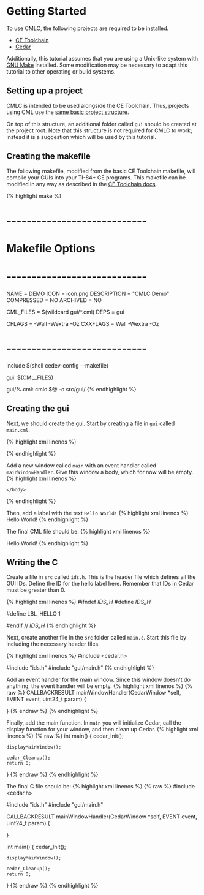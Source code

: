 # Getting Started

To use CMLC, the following projects are required to be installed.
 - [CE Toolchain](https://github.com/CE-Programming/toolchain)
 - [Cedar](https://github.com/cailyn-baksh/cedar)

Additionally, this tutorial assumes that you are using a Unix-like system with
[GNU Make](https://www.gnu.org/software/make/) installed. Some modification may
be necessary to adapt this tutorial to other operating or build systems.

## Setting up a project

CMLC is intended to be used alongside the CE Toolchain. Thus, projects using
CML use the [same basic project structure](https://ce-programming.github.io/toolchain/static/getting-started.html#project-structure).

On top of this structure, an additional folder called `gui` should be created
at the project root. Note that this structure is not required for CMLC to work;
instead it is a suggestion which will be used by this tutorial.

## Creating the makefile
The following makefile, modified from the basic CE Toolchain makefile, will
compile your GUIs into your TI-84+ CE programs. This makefile can be modified
in any way as described in the [CE Toolchain docs](https://ce-programming.github.io/toolchain/static/makefile-options.html).

{% highlight make %}
# ----------------------------
# Makefile Options
# ----------------------------

NAME = DEMO
ICON = icon.png
DESCRIPTION = "CMLC Demo"
COMPRESSED = NO
ARCHIVED = NO

CML_FILES = $(wildcard gui/*.cml)
DEPS = gui

CFLAGS = -Wall -Wextra -Oz
CXXFLAGS = Wall -Wextra -Oz

# ----------------------------

include $(shell cedev-config --makefile)

gui: $(CML_FILES)

gui/%.cml:
	cmlc $@ -o src/gui/
{% endhighlight %}

## Creating the gui
Next, we should create the gui. Start by creating a file in `gui` called
`main.cml`.

{% highlight xml linenos %}
<?xml version="1.0" encoding="UTF-8" ?>
<cedarml version="1.0">
    
</cedarml>
{% endhighlight %}

Add a new window called `main` with an event handler called
`mainWindowHandler`. Give this window a body, which for now will be empty.
{% highlight xml linenos %}
<window name="main" handler="mainWindowHandler">
    <body>

    </body>
</window>
{% endhighlight %}

Then, add a label with the text `Hello World!`
{% highlight xml linenos %}
<label id="LBL_HELLO" x="10" y="10" width="50" height="20">Hello World!</label>
{% endhighlight %}

The final CML file should be:
{% highlight xml linenos %}
<?xml version="1.0" encoding="UTF-8" ?>
<cedarml version="1.0">
    <window name="main" handler="mainWindowHandler">
        <body>
            <label id="LBL_HELLO" x="10" y="10" width="50" height="20">Hello World!</label>
        </body>
    </window>
</cedarml>
{% endhighlight %}

## Writing the C

Create a file in `src` called `ids.h`. This is the header file which defines
all the GUI IDs. Define the ID for the hello label here. Remember that IDs in
Cedar must be greater than 0.

{% highlight xml linenos %}
#ifndef _IDS_H_
#define _IDS_H_

#define LBL_HELLO 1

#endif  // _IDS_H_
{% endhighlight %}

Next, create another file in the `src` folder called `main.c`. Start this file
by including the necessary header files.

{% highlight xml linenos %}
#include <cedar.h>

#include "ids.h"
#include "gui/main.h"
{% endhighlight %}

Add an event handler for the main window. Since this window doesn't do
anything, the event handler will be empty.
{% highlight xml linenos %}
{% raw %}
CALLBACKRESULT mainWindowHandler(CedarWindow *self, EVENT event, uint24_t param) {

}
{% endraw %}
{% endhighlight %}

Finally, add the main function. In `main` you will initialize Cedar, call the
display function for your window, and then clean up Cedar.
{% highlight xml linenos %}
{% raw %}
int main() {
    cedar_Init();

    displayMainWindow();

    cedar_Cleanup();
    return 0;
}
{% endraw %}
{% endhighlight %}

The final C file should be:
{% highlight xml linenos %}
{% raw %}
#include <cedar.h>

#include "ids.h"
#include "gui/main.h"

CALLBACKRESULT mainWindowHandler(CedarWindow *self, EVENT event, uint24_t param) {

}

int main() {
    cedar_Init();

    displayMainWindow();

    cedar_Cleanup();
    return 0;
}
{% endraw %}
{% endhighlight %}
